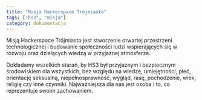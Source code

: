 ```yaml
---
title: "Misja Hackerspace Trójmiasto"
tags: ["hs3", "misja"]
category: dokumentacja
---
```


Misją Hackerspace Trójmiasto jest stworzenie otwartej przestrzeni technologicznej i budowanie społeczności ludzi wspierających się w rozwoju oraz dzielących wiedzą w przyjaznej atmosferze.

Dokładamy wszelkich starań, by HS3 był przyjaznym i bezpiecznym środowiskiem dla wszystkich, bez względu na wiedzę, umiejętności, płeć, orientację seksualną, niepełnosprawność, wygląd, rasę, pochodzenie, wiek, religię czy inne czynniki. Najważniejsza dla nas jest osoba i to, co reprezentuje swoim zachowaniem.
